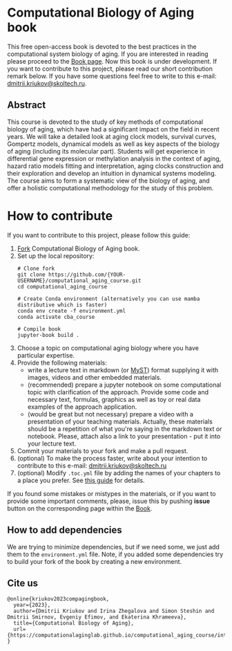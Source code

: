 # Computational Biology of Aging book

This free open-access book is devoted to the best practices in the computational system biology of aging. If you are interested in reading please proceed to the [Book page](https://computationalaginglab.github.io/computational_aging_course/intro.html). Now this book is under development. If you want to contribute to this project, please read our short contribution remark below. If you have some questions feel free to write to this e-mail: <dmitrii.kriukov@skoltech.ru>.

## Abstract
This course is devoted to the study of key methods of computational biology of aging, which have had a significant impact on the field in recent years. We will take a detailed look at aging clock models, survival curves, Gompertz models, dynamical models as well as key aspects of the biology of aging (including its molecular part). Students will get experience in differential gene expression or methylation analysis in the context of aging, hazard ratio models fitting and interpretation, aging clocks construction and their exploration and develop an intuition in dynamical systems modeling. The course aims to form a systematic view of the biology of aging, and offer a holistic computational methodology for the study of this problem.


# How to contribute

If you want to contribute to this project, please follow this guide:
1. [Fork](https://docs.github.com/en/get-started/quickstart/fork-a-repo) Computational Biology of Aging book.
2. Set up the local repository:
    ```
    # Clone fork
    git clone https://github.com/{YOUR-USERNAME}/computational_aging_course.git
    cd computational_aging_course

    # Create Conda environment (alternatively you can use mamba distributive which is faster)
    conda env create -f environment.yml
    conda activate cba_course

    # Compile book
    jupyter-book build .
    ```
2. Choose a topic on computational aging biology where you have particular expertise.
3. Provide the following materials:
    * write a lecture text in markdown (or [MyST](https://jupyterbook.org/en/stable/content/myst.html)) format supplying it with images, videos and other embedded materials.
    * (recommended) prepare a jupyter notebook on some computational topic with clarification of the approach. Provide some code and necessary text, formulas, graphics as well as toy or real data examples of the approach application.
    * (would be great but not necessary) prepare a video with a presentation of your teaching materials. Actually, these materials should be a repetition of what you're saying in the markdown text or notebook. Please, attach also a link to your presentation - put it into your lecture text.
4. Commit your materials to your fork and make a pull request.
5. (optional) To make the process faster, write about your intention to contribute to this e-mail: <dmitrii.kriukov@skoltech.ru>
6. (optional) Modify `.toc.yml` file by adding the names of your chapters to a place you prefer. See [this guide](https://jupyterbook.org/en/stable/structure/configure.html?highlight=.toc#configure-all-entries-in-the-toc) for details.

If you found some mistakes or mistypes in the materials, or if you want to provide some important comments, please, issue this by pushing **issue** button on the corresponding page within the [Book](https://computationalaginglab.github.io/computational_aging_course/intro.html).


## How to add dependencies
We are trying to minimize dependencies, but if we need some, we just add them to the `environment.yml` file. Note, if you added some dependencies try to build your fork of the book by creating a new environment.

## Cite us 
```
@online{kriukov2023compagingbook,
  year={2023},
  author={Dmitrii Kriukov and Irina Zhegalova and Simon Steshin and Dmitrii Smirnov, Evgeniy Efimov, and Ekaterina Khrameeva},
  title={Computational Biology of Aging},
  url={https://computationalaginglab.github.io/computational_aging_course/intro.html},
}
```